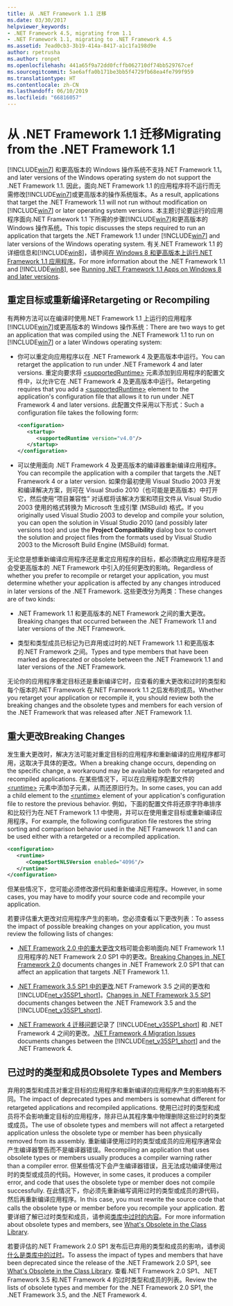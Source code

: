 ```yaml
---
title: 从 .NET Framework 1.1 迁移
ms.date: 03/30/2017
helpviewer_keywords:
- .NET Framework 4.5, migrating from 1.1
- .NET Framework 1.1, migrating to .NET Framework 4.5
ms.assetid: 7ead0cb3-3b19-414a-8417-a1c1fa198d9e
author: rpetrusha
ms.author: ronpet
ms.openlocfilehash: 441a65f9a72dd0fcffb062710df74bb529767cef
ms.sourcegitcommit: 5ae6affa0b171be3bb5f4729fb68ea4fe799f959
ms.translationtype: HT
ms.contentlocale: zh-CN
ms.lasthandoff: 06/10/2019
ms.locfileid: "66816057"
---
```

# <a name="migrating-from-the-net-framework-11"></a><span data-ttu-id="4883a-102">从 .NET Framework 1.1 迁移</span><span class="sxs-lookup"><span data-stu-id="4883a-102">Migrating from the .NET Framework 1.1</span></span>

[!INCLUDE[win7](../../../includes/win7-md.md)] <span data-ttu-id="4883a-103">和更高版本的 Windows 操作系统不支持.NET Framework 1.1。</span><span class="sxs-lookup"><span data-stu-id="4883a-103">and later versions of the Windows operating system do not support the .NET Framework 1.1.</span></span> <span data-ttu-id="4883a-104">因此，面向.NET Framework 1.1 的应用程序将不运行而无需修改[!INCLUDE[win7](../../../includes/win7-md.md)]或更高版本的操作系统版本。</span><span class="sxs-lookup"><span data-stu-id="4883a-104">As a result, applications that target the .NET Framework 1.1 will not run without modification on [!INCLUDE[win7](../../../includes/win7-md.md)] or later operating system versions.</span></span> <span data-ttu-id="4883a-105">本主题讨论要运行的应用程序面向.NET Framework 1.1 下所需的步骤[!INCLUDE[win7](../../../includes/win7-md.md)]和更高版本的 Windows 操作系统。</span><span class="sxs-lookup"><span data-stu-id="4883a-105">This topic discusses the steps required to run an application that targets the .NET Framework 1.1 under [!INCLUDE[win7](../../../includes/win7-md.md)] and later versions of the Windows operating system.</span></span> <span data-ttu-id="4883a-106">有关.NET Framework 1.1 的详细信息和[!INCLUDE[win8](../../../includes/win8-md.md)]，请参阅[在 Windows 8 和更高版本上运行.NET Framework 1.1 应用程序](../../../docs/framework/install/run-net-framework-1-1-apps.md)。</span><span class="sxs-lookup"><span data-stu-id="4883a-106">For more information about the .NET Framework 1.1 and [!INCLUDE[win8](../../../includes/win8-md.md)], see [Running .NET Framework 1.1 Apps on Windows 8 and later versions](../../../docs/framework/install/run-net-framework-1-1-apps.md).</span></span>

## <a name="retargeting-or-recompiling"></a><span data-ttu-id="4883a-107">重定目标或重新编译</span><span class="sxs-lookup"><span data-stu-id="4883a-107">Retargeting or Recompiling</span></span>

<span data-ttu-id="4883a-108">有两种方法可以在编译时使用.NET Framework 1.1 上运行的应用程序[!INCLUDE[win7](../../../includes/win7-md.md)]或更高版本的 Windows 操作系统：</span><span class="sxs-lookup"><span data-stu-id="4883a-108">There are two ways to get an application that was compiled using the .NET Framework 1.1 to run on [!INCLUDE[win7](../../../includes/win7-md.md)] or a later Windows operating system:</span></span>

- <span data-ttu-id="4883a-109">你可以重定向应用程序以在 .NET Framework 4 及更高版本中运行。</span><span class="sxs-lookup"><span data-stu-id="4883a-109">You can retarget the application to run under .NET Framework 4 and later versions.</span></span> <span data-ttu-id="4883a-110">重定向要求将 [\<supportedRuntime>](../../../docs/framework/configure-apps/file-schema/startup/supportedruntime-element.md) 元素添加到应用程序的配置文件中，以允许它在 .NET Framework 4 及更高版本中运行。</span><span class="sxs-lookup"><span data-stu-id="4883a-110">Retargeting requires that you add a [\<supportedRuntime>](../../../docs/framework/configure-apps/file-schema/startup/supportedruntime-element.md) element to the application's configuration file that allows it to run under .NET Framework 4 and later versions.</span></span> <span data-ttu-id="4883a-111">此配置文件采用以下形式：</span><span class="sxs-lookup"><span data-stu-id="4883a-111">Such a configuration file takes the following form:</span></span>

    ```xml
    <configuration>
       <startup>
          <supportedRuntime version="v4.0"/>
       </startup>
    </configuration>
    ```

- <span data-ttu-id="4883a-112">可以使用面向 .NET Framework 4 及更高版本的编译器重新编译应用程序。</span><span class="sxs-lookup"><span data-stu-id="4883a-112">You can recompile the application with a compiler that targets the .NET Framework 4 or a later version.</span></span> <span data-ttu-id="4883a-113">如果你最初使用 Visual Studio 2003 开发和编译解决方案，则可在 Visual Studio 2010（也可能是更高版本）中打开它，然后使用“项目兼容性”  对话框将该解决方案和项目文件从 Visual Studio 2003 使用的格式转换为 Microsoft 生成引擎 (MSBuild) 格式。</span><span class="sxs-lookup"><span data-stu-id="4883a-113">If you originally used Visual Studio 2003 to develop and compile your solution, you can open the solution in Visual Studio 2010 (and possibly later versions too) and use the **Project Compatibility** dialog box to convert the solution and project files from the formats used by Visual Studio 2003 to the Microsoft Build Engine (MSBuild) format.</span></span>

<span data-ttu-id="4883a-114">无论您是想重新编译应用程序还是重定应用程序的目标，都必须确定应用程序是否会受更高版本的 .NET Framework 中引入的任何更改的影响。</span><span class="sxs-lookup"><span data-stu-id="4883a-114">Regardless of whether you prefer to recompile or retarget your application, you must determine whether your application is affected by any changes introduced in later versions of the .NET Framework.</span></span> <span data-ttu-id="4883a-115">这些更改分为两类：</span><span class="sxs-lookup"><span data-stu-id="4883a-115">These changes are of two kinds:</span></span>

- <span data-ttu-id="4883a-116">.NET Framework 1.1 和更高版本的.NET Framework 之间的重大更改。</span><span class="sxs-lookup"><span data-stu-id="4883a-116">Breaking changes that occurred between the .NET Framework 1.1 and later versions of the .NET Framework.</span></span>

- <span data-ttu-id="4883a-117">类型和类型成员已标记为已弃用或过时的.NET Framework 1.1 和更高版本的.NET Framework 之间。</span><span class="sxs-lookup"><span data-stu-id="4883a-117">Types and type members that have been marked as deprecated or obsolete between the .NET Framework 1.1 and later versions of the .NET Framework.</span></span>

<span data-ttu-id="4883a-118">无论你的应用程序重定目标还是重新编译它时，应查看的重大更改和过时的类型和每个版本的.NET Framework 在.NET Framework 1.1 之后发布的成员。</span><span class="sxs-lookup"><span data-stu-id="4883a-118">Whether you retarget your application or recompile it, you should review both the breaking changes and the obsolete types and members for each version of the .NET Framework that was released after .NET Framework 1.1.</span></span>

## <a name="breaking-changes"></a><span data-ttu-id="4883a-119">重大更改</span><span class="sxs-lookup"><span data-stu-id="4883a-119">Breaking Changes</span></span>

<span data-ttu-id="4883a-120">发生重大更改时，解决方法可能对重定目标的应用程序和重新编译的应用程序都可用，这取决于具体的更改。</span><span class="sxs-lookup"><span data-stu-id="4883a-120">When a breaking change occurs, depending on the specific change, a workaround may be available both for retargeted and recompiled applications.</span></span> <span data-ttu-id="4883a-121">在某些情况下，可以在应用程序配置文件的 [\<runtime>](../../../docs/framework/configure-apps/file-schema/startup/supportedruntime-element.md) 元素中添加子元素，从而还原旧行为。</span><span class="sxs-lookup"><span data-stu-id="4883a-121">In some cases, you can add a child element to the [\<runtime>](../../../docs/framework/configure-apps/file-schema/startup/supportedruntime-element.md) element of your application's configuration file to restore the previous behavior.</span></span> <span data-ttu-id="4883a-122">例如，下面的配置文件将还原字符串排序和比较行为在.NET Framework 1.1 中使用，并可以在使用重定目标或重新编译应用程序。</span><span class="sxs-lookup"><span data-stu-id="4883a-122">For example, the following configuration file restores the string sorting and comparison behavior used in the .NET Framework 1.1 and can be used either with a retargeted or a recompiled application.</span></span>

```xml
<configuration>
   <runtime>
      <CompatSortNLSVersion enabled="4096"/>
   </runtime>
</configuration>
```

<span data-ttu-id="4883a-123">但某些情况下，您可能必须修改源代码和重新编译应用程序。</span><span class="sxs-lookup"><span data-stu-id="4883a-123">However, in some cases, you may have to modify your source code and recompile your application.</span></span>

<span data-ttu-id="4883a-124">若要评估重大更改对应用程序产生的影响，您必须查看以下更改列表：</span><span class="sxs-lookup"><span data-stu-id="4883a-124">To assess the impact of possible breaking changes on your application, you must review the following lists of changes:</span></span>

- <span data-ttu-id="4883a-125">[.NET Framework 2.0 中的重大更改](https://go.microsoft.com/fwlink/?LinkId=125263)文档可能会影响面向.NET Framework 1.1 应用程序的.NET Framework 2.0 SP1 中的更改。</span><span class="sxs-lookup"><span data-stu-id="4883a-125">[Breaking Changes in .NET Framework 2.0](https://go.microsoft.com/fwlink/?LinkId=125263) documents changes in .NET Framework 2.0 SP1 that can affect an application that targets .NET Framework 1.1.</span></span>

- <span data-ttu-id="4883a-126">[.NET Framework 3.5 SP1 中的更改](https://go.microsoft.com/fwlink/?LinkID=186989).NET Framework 3.5 之间的更改和[!INCLUDE[net_v35SP1_short](../../../includes/net-v35sp1-short-md.md)]。</span><span class="sxs-lookup"><span data-stu-id="4883a-126">[Changes in .NET Framework 3.5 SP1](https://go.microsoft.com/fwlink/?LinkID=186989) documents changes between the .NET Framework 3.5 and the [!INCLUDE[net_v35SP1_short](../../../includes/net-v35sp1-short-md.md)].</span></span>

- <span data-ttu-id="4883a-127">[.NET Framework 4 迁移问题](../../../docs/framework/migration-guide/net-framework-4-migration-issues.md)记录了 [!INCLUDE[net_v35SP1_short](../../../includes/net-v35sp1-short-md.md)] 和 .NET Framework 4 之间的更改。</span><span class="sxs-lookup"><span data-stu-id="4883a-127">[.NET Framework 4 Migration Issues](../../../docs/framework/migration-guide/net-framework-4-migration-issues.md) documents changes between the [!INCLUDE[net_v35SP1_short](../../../includes/net-v35sp1-short-md.md)] and the .NET Framework 4.</span></span>

## <a name="obsolete-types-and-members"></a><span data-ttu-id="4883a-128">已过时的类型和成员</span><span class="sxs-lookup"><span data-stu-id="4883a-128">Obsolete Types and Members</span></span>

<span data-ttu-id="4883a-129">弃用的类型和成员对重定目标的应用程序和重新编译的应用程序产生的影响略有不同。</span><span class="sxs-lookup"><span data-stu-id="4883a-129">The impact of deprecated types and members is somewhat different for retargeted applications and recompiled applications.</span></span> <span data-ttu-id="4883a-130">使用已过时的类型和成员将不会影响重定目标的应用程序，除非已从其程序集中物理删除这些过时的类型或成员。</span><span class="sxs-lookup"><span data-stu-id="4883a-130">The use of obsolete types and members will not affect a retargeted application unless the obsolete type or member has been physically removed from its assembly.</span></span> <span data-ttu-id="4883a-131">重新编译使用过时的类型或成员的应用程序通常会产生编译器警告而不是编译器错误。</span><span class="sxs-lookup"><span data-stu-id="4883a-131">Recompiling an application that uses obsolete types or members usually produces a compiler warning rather than a compiler error.</span></span> <span data-ttu-id="4883a-132">但某些情况下会产生编译器错误，且无法成功编译使用过时的类型或成员的代码。</span><span class="sxs-lookup"><span data-stu-id="4883a-132">However, in some cases, it produces a compiler error, and code that uses the obsolete type or member does not compile successfully.</span></span> <span data-ttu-id="4883a-133">在此情况下，你必须先重新编写调用过时的类型或成员的源代码，然后再重新编译应用程序。</span><span class="sxs-lookup"><span data-stu-id="4883a-133">In this case, you must rewrite the source code that calls the obsolete type or member before you recompile your application.</span></span> <span data-ttu-id="4883a-134">若要详细了解已过时类型和成员，请参阅[类库中过时的内容](../../../docs/framework/whats-new/whats-obsolete.md)。</span><span class="sxs-lookup"><span data-stu-id="4883a-134">For more information about obsolete types and members, see [What's Obsolete in the Class Library](../../../docs/framework/whats-new/whats-obsolete.md).</span></span>

<span data-ttu-id="4883a-135">若要评估的.NET Framework 2.0 SP1 发布后已弃用的类型和成员的影响，请参阅[什么是类库中的过时](../../../docs/framework/whats-new/whats-obsolete.md)。</span><span class="sxs-lookup"><span data-stu-id="4883a-135">To assess the impact of types and members that have been deprecated since the release of the .NET Framework 2.0 SP1, see [What's Obsolete in the Class Library](../../../docs/framework/whats-new/whats-obsolete.md).</span></span> <span data-ttu-id="4883a-136">查看.NET Framework 2.0 SP1、.NET Framework 3.5 和.NET Framework 4 的过时类型和成员的列表。</span><span class="sxs-lookup"><span data-stu-id="4883a-136">Review the lists of obsolete types and member for the .NET Framework 2.0 SP1, the .NET Framework 3.5, and the .NET Framework 4.</span></span>
